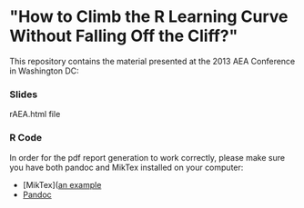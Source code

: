 "How to Climb the R Learning Curve Without Falling Off the Cliff?"
=============================

This repository contains the material presented at the 2013 AEA Conference in Washington DC:

### Slides

rAEA.html file


### R Code

In order for the pdf report generation to work correctly, please make sure you have both pandoc and MikTex installed on your computer: 
- [MikTex]([an example](http://example.com/ "Title")
- [Pandoc](http://code.google.com/p/pandoc/downloads/list)


